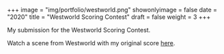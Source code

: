 +++
image = "img/portfolio/westworld.png"
showonlyimage = false
date = "2020"
title = "Westworld Scoring Contest"
draft = false
weight = 3
+++

My submission for the Westworld Scoring Contest.
<!--more-->

Watch a scene from Westworld with my original score [here](https://www.youtube.com/watch?v=7BQ4G1vrivc).
